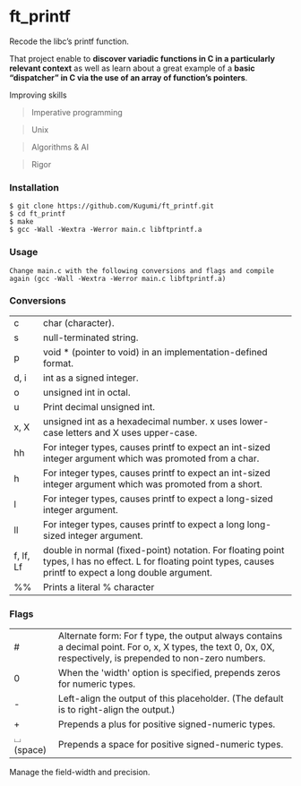 # ft_printf

Recode the libc’s printf function.

That project enable to **discover variadic functions in C in a particularly relevant context** as well as learn about a great example of a **basic “dispatcher” in C via the use of an array of function’s pointers**.

Improving skills

> Imperative programming

> Unix

> Algorithms & AI

> Rigor

### Installation

```
$ git clone https://github.com/Kugumi/ft_printf.git
$ cd ft_printf
$ make
$ gcc -Wall -Wextra -Werror main.c libftprintf.a
```

### Usage

```
Change main.c with the following conversions and flags and compile again (gcc -Wall -Wextra -Werror main.c libftprintf.a)
```

### Conversions
|        |        |
| ------ | ------ |
| c | char (character). |
| s | null-terminated string. |
| p | void * (pointer to void) in an implementation-defined format. |
| d, i | int as a signed integer. |
| o | unsigned int in octal. |
| u | Print decimal unsigned int. |
| x, X | unsigned int as a hexadecimal number. x uses lower-case letters and X uses upper-case. |
| hh | For integer types, causes printf to expect an int-sized integer argument which was promoted from a char. |
| h | For integer types, causes printf to expect an int-sized integer argument which was promoted from a short. |
| l | For integer types, causes printf to expect a long-sized integer argument. |
| ll | For integer types, causes printf to expect a long long-sized integer argument. |
| f, lf, Lf | double in normal (fixed-point) notation. For floating point types, l has no effect. L for floating point types, causes printf to expect a long double argument. |
| %% | Prints a literal % character |

### Flags
|        |        |
| ------ | ------ |
| # | Alternate form: For f type, the output always contains a decimal point. For o, x, X types, the text 0, 0x, 0X, respectively, is prepended to non-zero numbers. |
| 0 | When the 'width' option is specified, prepends zeros for numeric types. |
| - | Left-align the output of this placeholder. (The default is to right-align the output.) |
| + | Prepends a plus for positive signed-numeric types. |
| ⌴ (space) | Prepends a space for positive signed-numeric types. |

Manage the field-width and precision.
